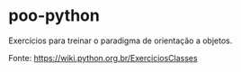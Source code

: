 # poo-python
 Exercícios para treinar o paradigma de orientação a objetos. 
 
 Fonte: https://wiki.python.org.br/ExerciciosClasses
